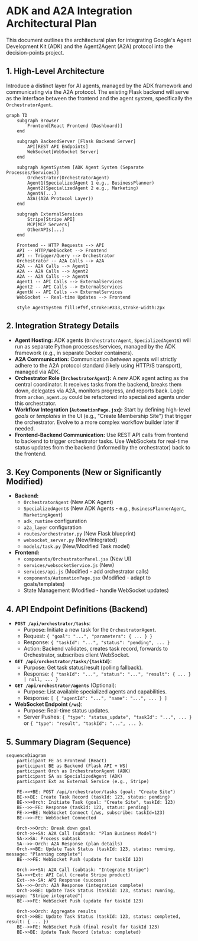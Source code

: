 # ADK and A2A Integration Architectural Plan

This document outlines the architectural plan for integrating Google's Agent Development Kit (ADK) and the Agent2Agent (A2A) protocol into the decision-points project.

## 1. High-Level Architecture

Introduce a distinct layer for AI agents, managed by the ADK framework and communicating via the A2A protocol. The existing Flask backend will serve as the interface between the frontend and the agent system, specifically the `OrchestratorAgent`.

```mermaid
graph TD
    subgraph Browser
        Frontend[React Frontend (Dashboard)]
    end

    subgraph BackendServer [Flask Backend Server]
        API[REST API Endpoints]
        WebSocket[WebSocket Server]
    end

    subgraph AgentSystem [ADK Agent System (Separate Processes/Services)]
        Orchestrator(OrchestratorAgent)
        Agent1(SpecializedAgent 1 e.g., BusinessPlanner)
        Agent2(SpecializedAgent 2 e.g., Marketing)
        AgentN(...)
        A2A((A2A Protocol Layer))
    end

    subgraph ExternalServices
        Stripe[Stripe API]
        MCP[MCP Servers]
        OtherAPIs[...]
    end

    Frontend -- HTTP Requests --> API
    API -- HTTP/WebSocket --> Frontend
    API -- Trigger/Query --> Orchestrator
    Orchestrator -- A2A Calls --> A2A
    A2A -- A2A Calls --> Agent1
    A2A -- A2A Calls --> Agent2
    A2A -- A2A Calls --> AgentN
    Agent1 -- API Calls --> ExternalServices
    Agent2 -- API Calls --> ExternalServices
    AgentN -- API Calls --> ExternalServices
    WebSocket -- Real-time Updates --> Frontend

    style AgentSystem fill:#f9f,stroke:#333,stroke-width:2px
```

## 2. Integration Strategy Details

*   **Agent Hosting:** ADK agents (`OrchestratorAgent`, `SpecializedAgent`s) will run as separate Python processes/services, managed by the ADK framework (e.g., in separate Docker containers).
*   **A2A Communication:** Communication *between* agents will strictly adhere to the A2A protocol standard (likely using HTTP/S transport), managed via ADK.
*   **Orchestrator Role (`OrchestratorAgent`):** A *new* ADK agent acting as the central coordinator. It receives tasks from the backend, breaks them down, delegates via A2A, monitors progress, and reports back. Logic from `archon_agent.py` could be refactored into specialized agents under this orchestrator.
*   **Workflow Integration (`AutomationPage.jsx`):** Start by defining high-level *goals* or *templates* in the UI (e.g., "Create Membership Site") that trigger the orchestrator. Evolve to a more complex workflow builder later if needed.
*   **Frontend-Backend Communication:** Use REST API calls from frontend to backend to trigger orchestrator tasks. Use WebSockets for real-time status updates from the backend (informed by the orchestrator) back to the frontend.

## 3. Key Components (New or Significantly Modified)

*   **Backend:**
    *   `OrchestratorAgent` (New ADK Agent)
    *   `SpecializedAgent`s (New ADK Agents - e.g., `BusinessPlannerAgent`, `MarketingAgent`)
    *   `adk_runtime` configuration
    *   `a2a_layer` configuration
    *   `routes/orchestrator.py` (New Flask blueprint)
    *   `websocket_server.py` (New/Integrated)
    *   `models/task.py` (New/Modified Task model)
*   **Frontend:**
    *   `components/OrchestratorPanel.jsx` (New UI)
    *   `services/websocketService.js` (New)
    *   `services/api.js` (Modified - add orchestrator calls)
    *   `components/AutomationPage.jsx` (Modified - adapt to goals/templates)
    *   State Management (Modified - handle WebSocket updates)

## 4. API Endpoint Definitions (Backend)

*   **`POST /api/orchestrator/tasks`**:
    *   Purpose: Initiate a new task for the `OrchestratorAgent`.
    *   Request: `{ "goal": "...", "parameters": { ... } }`
    *   Response: `{ "taskId": "...", "status": "pending", ... }`
    *   Action: Backend validates, creates task record, forwards to Orchestrator, subscribes client WebSocket.
*   **`GET /api/orchestrator/tasks/{taskId}`**:
    *   Purpose: Get task status/result (polling fallback).
    *   Response: `{ "taskId": "...", "status": "...", "result": { ... } | null, ... }`
*   **`GET /api/orchestrator/agents`** (Optional):
    *   Purpose: List available specialized agents and capabilities.
    *   Response: `[ { "agentId": "...", "name": "...", ... } ]`
*   **WebSocket Endpoint (`/ws`)**:
    *   Purpose: Real-time status updates.
    *   Server Pushes: `{ "type": "status_update", "taskId": "...", ... }` or `{ "type": "result", "taskId": "...", ... }`.

## 5. Summary Diagram (Sequence)

```mermaid
sequenceDiagram
    participant FE as Frontend (React)
    participant BE as Backend (Flask API + WS)
    participant Orch as OrchestratorAgent (ADK)
    participant SA as SpecializedAgent (ADK)
    participant Ext as External Service (e.g., Stripe)

    FE->>+BE: POST /api/orchestrator/tasks (goal: "Create Site")
    BE->>BE: Create Task Record (taskId: 123, status: pending)
    BE->>+Orch: Initiate Task (goal: "Create Site", taskId: 123)
    BE-->>-FE: Response (taskId: 123, status: pending)
    FE->>+BE: WebSocket Connect (/ws, subscribe: taskId=123)
    BE-->>-FE: WebSocket Connected

    Orch->>Orch: Break down goal
    Orch->>+SA: A2A Call (subtask: "Plan Business Model")
    SA->>SA: Process subtask
    SA-->>-Orch: A2A Response (plan details)
    Orch->>BE: Update Task Status (taskId: 123, status: running, message: "Planning complete")
    BE-->>FE: WebSocket Push (update for taskId 123)

    Orch->>+SA: A2A Call (subtask: "Integrate Stripe")
    SA->>+Ext: API Call (create Stripe product)
    Ext-->>-SA: API Response (success)
    SA-->>-Orch: A2A Response (integration complete)
    Orch->>BE: Update Task Status (taskId: 123, status: running, message: "Stripe integrated")
    BE-->>FE: WebSocket Push (update for taskId 123)

    Orch->>Orch: Aggregate results
    Orch->>BE: Update Task Status (taskId: 123, status: completed, result: { ... })
    BE-->>FE: WebSocket Push (final result for taskId 123)
    BE->>BE: Update Task Record (status: completed)